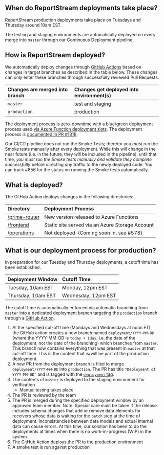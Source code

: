 ## When do ReportStream deployments take place?

ReportStream production deployments take place on Tuesdays and Thursday around 10am EST.

The testing and staging environments are automatically deployed on every merge into `master` through our Continuous Deployment pipeline.

## How is ReportStream deployed?

We automatically deploy changes through [GitHub Actions](.github/workflows/release.yml) based on changes in target branches as described in the table below. These changes can only enter these branches through successfully reviewed Pull Requests.

| Changes are merged into branch | Changes get deployed into environment(s) |
|:--|:--|
| `master` | test and staging |
| `production` | production |

The deployment process is zero-downtime with a blue/green deployment process used [via Azure Function deployment slots](https://docs.microsoft.com/en-us/azure/azure-functions/functions-deployment-slots). The deployment process is [documented in PR #1318](https://github.com/CDCgov/prime-reportstream/issues/1318).

Our CI/CD pipeline does not run the Smoke Tests; therefor you *must* run the Smoke tests manually after every deployment. While this will change in the near future (i.e. in the future, they _will_ be included in the pipeline), until that time, *you must run the Smoke tests manually and validate they complete successfully* before directing _any_ traffic to the newly deployed code.
You can track #656 for the status on running the Smoke tests automatically.

## What is deployed?

The GitHub Action deploys changes in the following directories:

| Directory | Deployment Process |
|:--|:--|
| [/prime-router](/prime-router) | New version released to Azure Functions |
| [/frontend](/frontend) | Static site served via an Azure Storage Account |
| [/operations](/operations) | Not deployed. (Coming soon in, see #578) |

## What is our deployment process for production?

In preparation for our Tuesday and Thursday deployments, a cutoff time has been established.

| Deployment Window | Cutoff Time |
|:--|:--|
| Tuesday, 10am EST | Monday, 12pm EST |
| Thursday, 10am EST | Wednesday, 12pm EST |

The cutoff time is automatically enforced via automatic branching from `master` into a dedicated deployment branch targeting the `production` branch through a [GitHub Action](.github/workflows/prepare_deployment_branch.yaml).

1. At the specified cut-off time (Mondays and Wednesdays at noon ET), the GitHub action creates a new branch named `deployment/YYYY-MM-DD` (where the YYYY-MM-DD is `today + 1day`, i.e. the date of the deployment, not the date of the branching) which branches from `master`. This branch now contains everything that was present in `master` at that cut-off time. This is the content that is/will be part of the production deployment.
1. A new PR from the deployment branch is filed to merge `deployment/YYYY-MM-DD` into `production`. The PR has title `"Deployment of YYYY-MM-DD"` and is tagged with the [`deployment` tag](https://github.com/CDCgov/prime-reportstream/issues?q=label%3Adeployment).
2. The contents of `master` is deployed to the staging environment for verification
    * Manual testing takes place
3. The PR is reviewed by the team
4. The PR is merged during the specified deployment window by an approved team member.   Note: Special care must be taken if the release includes schema changes that add or remove data elements for receivers whose data is waiting for the `batch` step at the time of deployment.    Inconsistencies between data models and actual internal data can cause errors.  At this time, our solution has been to do the deployments at times when there is no work-in-progress (WIP) in the system.
5. The GitHub Action deploys the PR to the production environment
6. A smoke test is run against production